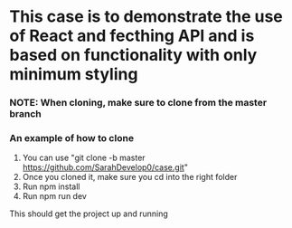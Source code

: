 # This case is to demonstrate the use of React and fecthing API and is based on functionality with only minimum styling

### NOTE: When cloning, make sure to clone from the master branch

### An example of how to clone
1. You can use "git clone -b master https://github.com/SarahDevelop0/case.git"
2. Once you cloned it, make sure you cd into the right folder
3. Run npm install
4. Run npm run dev

This should get the project up and running
